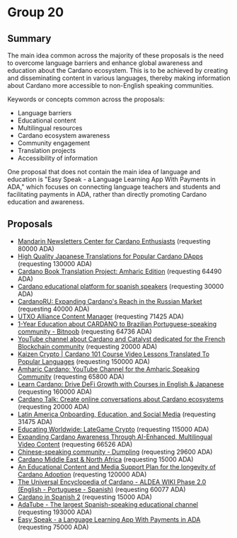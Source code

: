 
# Group 20

## Summary

The main idea common across the majority of these proposals is the need to overcome language barriers and enhance global awareness and education about the Cardano ecosystem. This is to be achieved by creating and disseminating content in various languages, thereby making information about Cardano more accessible to non-English speaking communities.

Keywords or concepts common across the proposals:
- Language barriers
- Educational content
- Multilingual resources
- Cardano ecosystem awareness
- Community engagement
- Translation projects
- Accessibility of information

One proposal that does not contain the main idea of language and education is "Easy Speak - a Language Learning App With Payments in ADA," which focuses on connecting language teachers and students and facilitating payments in ADA, rather than directly promoting Cardano education and awareness.

## Proposals
* [Mandarin Newsletters Center for Cardano Enthusiasts](https://cardano.ideascale.com/c/idea/114440) (requesting 80000 ADA)
* [High Quality Japanese Translations for Popular Cardano DApps](https://cardano.ideascale.com/c/idea/114272) (requesting 130000 ADA)
* [Cardano Book Translation Project: Amharic Edition](https://cardano.ideascale.com/c/idea/113716) (requesting 64490 ADA)
* [Cardano educational platform for spanish speakers](https://cardano.ideascale.com/c/idea/113657) (requesting 30000 ADA)
* [CardanoRU: Expanding Cardano's Reach in the Russian Market](https://cardano.ideascale.com/c/idea/113655) (requesting 40000 ADA)
* [UTXO Alliance Content Manager](https://cardano.ideascale.com/c/idea/113165) (requesting 71425 ADA)
* [1-Year Education about CARDANO to Brazilian Portuguese-speaking community - Bitnoob](https://cardano.ideascale.com/c/idea/113106) (requesting 64736 ADA)
* [YouTube channel about Cardano and Catalyst dedicated for the French Blockchain community](https://cardano.ideascale.com/c/idea/112757) (requesting 20000 ADA)
* [Kaizen Crypto | Cardano 101 Course Video Lessons Translated To Popular Languages](https://cardano.ideascale.com/c/idea/112679) (requesting 150000 ADA)
* [Amharic Cardano: YouTube Channel for the Amharic Speaking Community](https://cardano.ideascale.com/c/idea/112279) (requesting 65800 ADA)
* [Learn Cardano: Drive DeFi Growth with Courses in English & Japanese](https://cardano.ideascale.com/c/idea/112111) (requesting 160000 ADA)
* [Cardano Talk: Create online conversations about Cardano ecosystems](https://cardano.ideascale.com/c/idea/112035) (requesting 20000 ADA)
* [Latin America Onboarding, Education, and Social Media](https://cardano.ideascale.com/c/idea/111887) (requesting 31475 ADA)
* [Educating Worldwide: LateGame Crypto](https://cardano.ideascale.com/c/idea/111878) (requesting 115000 ADA)
* [Expanding Cardano Awareness Through AI-Enhanced, Multilingual Video Content](https://cardano.ideascale.com/c/idea/111846) (requesting 66526 ADA)
* [Chinese-speaking community - Dumpling](https://cardano.ideascale.com/c/idea/111612) (requesting 29600 ADA)
* [Cardano Middle East & North Africa](https://cardano.ideascale.com/c/idea/111583) (requesting 15000 ADA)
* [An Educational Content and Media Support Plan for the longevity of Cardano Adoption](https://cardano.ideascale.com/c/idea/111536) (requesting 120000 ADA)
* [The Universal Encyclopedia of Cardano - ALDEA WIKI Phase 2.0 (English - Portuguese - Spanish)](https://cardano.ideascale.com/c/idea/111312) (requesting 60077 ADA)
* [Cardano in Spanish 2](https://cardano.ideascale.com/c/idea/110403) (requesting 15000 ADA)
* [AdaTube - The largest Spanish-speaking educational channel](https://cardano.ideascale.com/c/idea/110106) (requesting 193000 ADA)
* [Easy Speak - a Language Learning App With Payments in ADA](https://cardano.ideascale.com/c/idea/113578) (requesting 75000 ADA)

